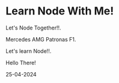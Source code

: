 # Learn Node With Me!


Let's Node Together!!.

Mercedes AMG Patronas F1.

Let's learn Node!!.

Hello There!

25-04-2024
